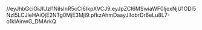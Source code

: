 //eyJhbGciOiJIUzI1NiIsInR5cCI6IkpXVCJ9.eyJpZCI6MSwiaWF0IjoxNjU1ODI5NzI5LCJleHAiOjE2NTg0MjE3Mjl9.pfkzAhmDaayJIIobrDr6eLu8L7-o1kIAinwG_DMArkQ